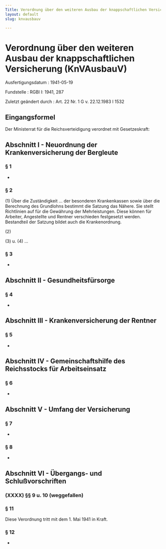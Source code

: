 ```yaml
---
Title: Verordnung über den weiteren Ausbau der knappschaftlichen Versicherung
layout: default
slug: knvausbauv

---
```


# Verordnung über den weiteren Ausbau der knappschaftlichen Versicherung (KnVAusbauV)

Ausfertigungsdatum
:   1941-05-19

Fundstelle
:   RGBl I: 1941, 287

Zuletzt geändert durch
:   Art. 22 Nr. 1 G v. 22.12.1983 I 1532


## Eingangsformel

Der Ministerrat für die Reichsverteidigung verordnet mit
Gesetzeskraft:


## Abschnitt I - Neuordnung der Krankenversicherung der Bergleute



### § 1

-


### § 2

(1) Über die Zuständigkeit ... der besonderen Krankenkassen sowie über
die Berechnung des Grundlohns bestimmt die Satzung das Nähere. Sie
stellt Richtlinien auf für die Gewährung der Mehrleistungen. Diese
können für Arbeiter, Angestellte und Rentner verschieden festgesetzt
werden. Bestandteil der Satzung bildet auch die Krankenordnung.

(2)

(3) u. (4) ...


### § 3

-


## Abschnitt II - Gesundheitsfürsorge



### § 4

-


## Abschnitt III - Krankenversicherung der Rentner



### § 5

-


## Abschnitt IV - Gemeinschaftshilfe des Reichsstocks für Arbeitseinsatz



### § 6

-


## Abschnitt V - Umfang der Versicherung



### § 7

-


### § 8

-


## Abschnitt VI - Übergangs- und Schlußvorschriften



### (XXXX) §§ 9 u. 10 (weggefallen)



### § 11

Diese Verordnung tritt mit dem 1. Mai 1941 in Kraft.


### § 12

-

